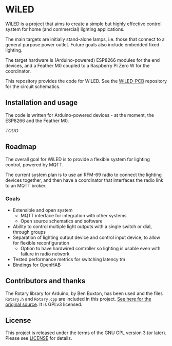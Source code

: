 # WiLED 

WiLED is a project that aims to create a simple but highly effective control system for home (and commercial) lighting applications. 

The main targets are initially stand-alone lamps, i.e. those that connect to a general purpose power outlet. Future goals also include embedded fixed lighting. 

The target hardware is (Arduino-powered) ESP8266 modules for the end devices, and a Feather M0 coupled to a Raspberry Pi Zero W for the coordinator. 

This repository provides the code for WiLED. See the [WiLED-PCB](https://github.com/seanlano/WiLED-pcb) repository for the circuit schematics. 

## Installation and usage

The code is written for Arduino-powered devices - at the moment, the ESP8266 and the Feather M0. 

*TODO* 

## Roadmap

The overall goal for WiLED is to provide a flexible system for lighting control, powered by MQTT. 

The current system plan is to use an RFM-69 radio to connect the lighting devices together, and then have a coordinator that interfaces the radio link to an MQTT broker. 

### Goals
- Extensible and open system 
  - MQTT interface for integration with other systems 
  - Open source schematics and software 
- Ability to control multiple light outputs with a single switch or dial, through groups 
- Separation of lighting output device and control input device, to allow for flexible reconfiguration 
  - Option to have hardwired controller so lighting is usable even with failure in radio network 
- Tested performance metrics for switching latency tm
- Bindings for OpenHAB 

## Contributors and thanks 

The Rotary library for Arduino, by Ben Buxton, has been used and the files `Rotary.h` and `Rotary.cpp` are included in this project. [See here for the original source](https://github.com/brianlow/Rotary). It is GPLv3 licensed. 

## License

This project is released under the terms of the GNU GPL version 3 (or later). Please see [LICENSE](LICENSE) for details. 
